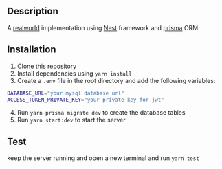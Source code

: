 
## Description

A [realworld](https://github.com/gothinkster/realworld) implementation using [Nest](https://github.com/nestjs/nest) framework and [prisma](https://www.prisma.io/) ORM.


## Installation

1. Clone this repository
2. Install dependencies using `yarn install`
3. Create a `.env` file in the root directory and add the following variables:
```sh
DATABASE_URL="your mysql database url"
ACCESS_TOKEN_PRIVATE_KEY="your private key for jwt"
```
4. Run `yarn prisma migrate dev` to create the database tables
5. Run `yarn start:dev` to start the server

## Test

keep the server running and open a new terminal and run `yarn test`